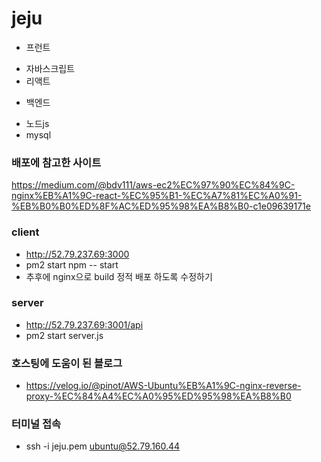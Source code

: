# jeju

* 프런트
- 자바스크립트
- 리액트

* 백엔드
- 노드js
- mysql

### 배포에 참고한 사이트
https://medium.com/@bdv111/aws-ec2%EC%97%90%EC%84%9C-nginx%EB%A1%9C-react-%EC%95%B1-%EC%A7%81%EC%A0%91-%EB%B0%B0%ED%8F%AC%ED%95%98%EA%B8%B0-c1e09639171e

### client
* http://52.79.237.69:3000
* pm2 start npm -- start
* 추후에 nginx으로 build 정적 배포 하도록 수정하기

### server
* http://52.79.237.69:3001/api
* pm2 start server.js

### 호스팅에 도움이 된 블로그
* https://velog.io/@pinot/AWS-Ubuntu%EB%A1%9C-nginx-reverse-proxy-%EC%84%A4%EC%A0%95%ED%95%98%EA%B8%B0

### 터미널 접속
* ssh -i jeju.pem ubuntu@52.79.160.44 